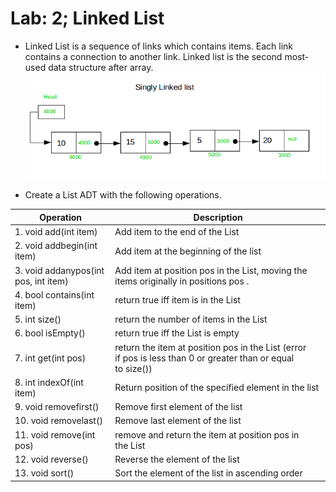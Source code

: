 # Lab: 2; Linked List

- Linked List is a sequence of links which contains items. Each link contains a connection to another link. Linked list is the second most-used data structure after array.
![alt text](image.png)
<!-- Image here -->
- Create a List ADT with the following operations.
<table><thead><tr><th> Operation </th><th> Description </th></tr></thead><tbody><tr><td> 1. void add(int item) </td><td> Add item to the end of the List </td></tr><tr><td> 2. void addbegin(int item) </td><td> Add item at the beginning of the list </td></tr><tr><td> 3. void addanypos(int pos, int item) </td><td> Add item at position pos in the List, moving the items originally in positions pos . </td></tr><tr><td> 4. bool contains(int item) </td><td> return true iff item is in the List  </td></tr><tr><td> 5. int size() </td><td> return the number of items in the List </td></tr><tr><td> 6. bool isEmpty() </td><td> return true iff the List is empty </td></tr><tr><td> 7. int get(int pos) </td><td> return the item at position pos in the List (error if pos is less than 0 or greater than or equal to size()) </td></tr><tr><td> 8. int indexOf(int item) </td><td> Return position of the specified element in the list </td></tr><tr><td> 9. void removefirst() </td><td> Remove first element of the list </td></tr><tr><td> 10. void removelast() </td><td> Remove last element of the list </td></tr><tr><td> 11. void remove(int pos) </td><td> remove and return the item at position pos in the List </td></tr><tr><td> 12. void reverse() </td><td> Reverse the element of the list </td></tr><tr><td> 13. void sort() </td><td> Sort the element of the list in ascending order </td></tr></tbody></table>

